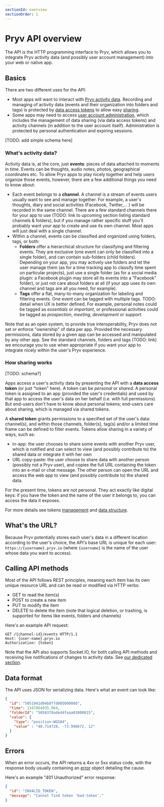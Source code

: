 ```yaml
---
sectionId: overview
sectionOrder: 1
---
```


# Pryv API overview

The API is the HTTP programming interface to Pryv, which allows you to integrate Pryv activity data (and possibly user account management) into your web or native app.


## Basics

There are two different uses for the API:

- Most apps will want to interact with [Pryv activity data](#activity). Recording and managing of activity data (events and their organization into folders and tags) is protected by [data access tokens](#data-types-token) to allow easy [sharing](#overview-sharing).
- Some apps may need to access [user account administration](#admin), which includes the management of data sharing (via data access tokens) and activity channels (in addition to the user account itself). Administration is protected by personal authentication and expiring sessions.

[TODO: add simple schema here]

### What's activity data?

Activity data is, at the core, just **events**: pieces of data attached to moments in time. Events can be thoughts, audio notes, photos, geographical coordinates etc. To allow Pryv apps to play nicely together and help users organize those events, however, there are a few additional things you need to know about:

- Each event belongs to a **channel**. A channel is a stream of events users usually want to see and manage together. For example, a user's thoughts, diary and social activities (Facebook, Twitter,... ) will be recorded in the same channel. There are a few standard channels there for your app to use (TODO: link to upcoming section listing standard channels & folders), but if you manage rather specific stuff you'll probably want your app to create and use its own channel. Most apps will just deal with a single channel.
- Within a channel, events can be classified and organized using folders, tags, or both:
	- **Folders** offer a hierarchical structure for classifying and filtering events. They are exclusive (one event can only be classified into a single folder), and can contain sub-folders (child folders). Depending on your app, you may actively use folders and let the user manage them (as for a time tracking app to classify time spent on particular projects), just use a single folder (as for a social media plugin: a Facebook plugin may store all its events into a "Facebook" folder), or just not care about folders at all (if your app uses its own channel and tags are all you need, for example).
	- **Tags** offer a flat, many-to-many organization for labeling and filtering events. One event can be tagged with multiple tags. TODO: detail when UX is better defined. For example, personal notes could be tagged as *essentials* or *important*, or professional activities could be tagged as *prospection*, *meeting*, *development* or *support*.

Note that as an open system, to provide true interoperability, Pryv does not set or enforce "ownership" of data per app. Provided the necessary permissions, data stored by a given app can be accessed and manipulated by any other app.
See the standard channels, folders and tags (TODO: link) we encourage you to use when appropriate if you want your app to integrate nicely within the user's Pryv experience.

### <a id="overview-sharing"></a>How sharing works

[TODO: schema?]

Apps access a user's activity data by presenting the API with a **data access token** (or just "token" here). A token can be *personal* or *shared*. A personal token is assigned to an app (provided the user's credentials) and used by that app to access the user's data on her behalf (i.e. with full permissions). But end-users don't have to know about personal tokens; end-users care about sharing, which is managed via shared tokens.

A **shared token** grants permissions to a specified set of the user's data: channel(s), and within those channels, folder(s), tag(s) and/or a limited time frame can be defined to filter events. Tokens allow sharing in a variety of ways, such as:

- in-app: the user chooses to share some events with another Pryv user, which is notified and can select to view (and possibly contribute to) the shared data or integrate it with her own
- URL copy-paste: the user choose to share data with another person (possibly not a Pryv user), and copies the full URL containing the token into an e-mail or chat message. The other person can open the URL and access the web app to view (and possibly contribute to) the shared data.

For the present time, tokens are not personal. They act exactly like digital keys: if you have the token and the name of the user it belongs to, you can access the data it exposes.

For more details see tokens [management](#admin-tokens) and [data structure](#data-types-token).


## What's the URL?

Because Pryv potentially stores each user's data in a different location according to the user's choice, the API's base URL is unique for each user: `https://{username}.pryv.io` (where `{username}` is the name of the user whose data you want to access).


## Calling API methods

Most of the API follows REST principles, meaning each item has its own unique resource URL and can be read or modified via HTTP verbs:

- GET to read the item(s)
- POST to create a new item
- PUT to modify the item
- DELETE to delete the item (note that logical deletion, or trashing, is supported for items like events, folders and channels)

Here's an example API request:
```http
GET /{channel-id}/events HTTP/1.1
Host: {user-name}.pryv.io
Authorization: {token}
```

Note that the API also supports Socket.IO, for both calling API methods and receiving live notifications of changes to activity data. See [our dedicated section](#socketio).


## Data format

The API uses JSON for serializing data. Here's what an event can look like:
```json
{
  "id": "5051941d04b8ffd00500000d",
  "time": 1347864935.964,
  "folderId": "5058370ade44feaa03000015",
  "value": {
    "type": "position:WGS84",
    "value" : "40.714728, -73.998672, 12"
  }
}
```


## Errors

When an error occurs, the API returns a 4xx or 5xx status code, with the response body usually containing an [error](#data-types-error) object detailing the cause.

Here's an example "401 Unauthorized" error response:
```json
{
  "id": "INVALID_TOKEN",
  "message": "Cannot find token 'bad-token'."
}
```